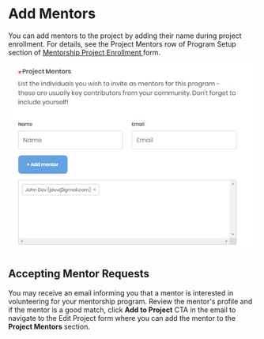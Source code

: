 # Add Mentors

You can add mentors to the project by adding their name during project enrollment. For details, see the Project Mentors row of Program Setup section of [Mentorship Project Enrollment ](enroll-your-program/mentorship-project-enrollment-form.md#MentorshipProjectApplication-ProgramSetup)form.

![](../../.gitbook/assets/7418771.jpg)

## Accepting Mentor Requests <a href="#inviteandacceptmentors-acceptingmentors" id="inviteandacceptmentors-acceptingmentors"></a>

You may receive an email informing you that a mentor is interested in volunteering for your mentorship program. Review the mentor's profile and if the mentor is a good match, click **Add to Project** CTA in the email to navigate to the Edit Project form where you can add the mentor to the **Project Mentors** section.
